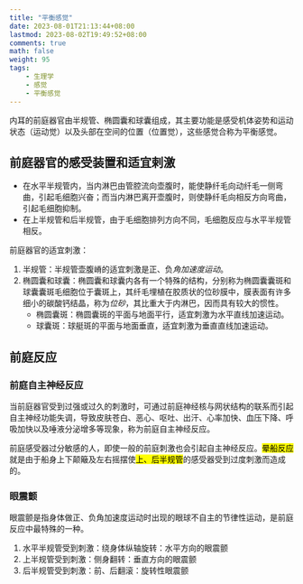 ```yaml
---
title: "平衡感觉"
date: 2023-08-01T21:13:44+08:00
lastmod: 2023-08-02T19:49:52+08:00
comments: true
math: false
weight: 95
tags:
    - 生理学
    - 感觉
    - 平衡感觉
---
```


内耳的前庭器官由半规管、椭圆囊和球囊组成，其主要功能是感受机体姿势和运动状态（运动觉）以及头部在空间的位置（位置觉），这些感觉合称为平衡感觉。

<!--more-->

## 前庭器官的感受装置和适宜剌激

- 在水平半规管内，当内淋巴由管腔流向壶腹时，能使静纤毛向动纤毛一侧弯曲，引起毛细胞兴奋；而当内淋巴离开壶腹时，则使静纤毛向相反方向弯曲，引起毛细胞抑制。
- 在上半规管和后半规管，由于毛细胞排列方向不同，毛细胞反应与水平半规管相反。

前庭器官的适宜刺激：

1. 半规管：半规管壶腹嵴的适宜刺激是正、负*角加速度运动*。
2. 椭圆囊和球囊：椭圆囊和球囊内各有一个特殊的结构，分别称为椭圆囊囊斑和球囊囊斑毛细胞位于囊斑上，其纤毛埋植在胶质状的位砂膜中，膜表面有许多细小的碳酸钙结晶，称为*位砂*，其比重大于内淋巴，因而具有较大的惯性。
    - 椭圆囊斑：椭圆囊斑的平面与地面平行，适宜刺激为水平直线加速运动。
    - 球囊斑：球艇斑的平面与地面垂直，适宜刺激为垂直直线加速运动。

## 前庭反应

### 前庭自主神经反应

当前庭器官受到过强或过久的刺激时，可通过前庭神经核与网状结构的联系而引起自主神经功能失调，导致皮肤苍白、恶心、呕吐、出汗、心率加快、血压下降、呼吸加快以及唾液分泌增多等现象，称为前庭自主神经反应。

前庭感受器过分敏感的人，即使一般的前庭刺激也会引起自主神经反应。<mark>晕船反应</mark>就是由于船身上下颠簸及左右摇摆使<mark>上、后半规管</mark>的感受器受到过度刺激而造成的。

### 眼震颤

眼震颤是指身体做正、负角加速度运动时出现的眼球不自主的节律性运动，是前庭反应中最特殊的一种。

1. 水平半规管受到刺激：绕身体纵轴旋转：水平方向的眼震颤
2. 上半规管受到刺激：侧身翻转：垂直方向的眼震颤
3. 后半规管受到刺激：前、后翻滚：旋转性眼震颤
